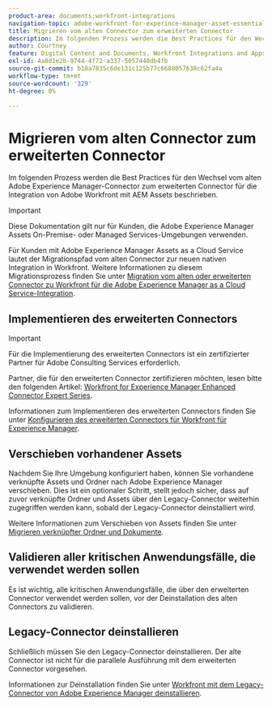 ```yaml
---
product-area: documents;workfront-integrations
navigation-topic: adobe-workfront-for-experince-manager-asset-essentials
title: Migrieren vom alten Connector zum erweiterten Connector
description: Im folgenden Prozess werden die Best Practices für den Wechsel vom alten Adobe Experience Manager-Connector zum erweiterten Connector für die Integration von Adobe Workfront mit AEM Assets beschrieben.
author: Courtney
feature: Digital Content and Documents, Workfront Integrations and Apps
exl-id: 4a8d1e2b-9744-4f72-a337-5057448db4fb
source-git-commit: b18a7835c6de131c125b77c6688057638c62fa4a
workflow-type: tm+mt
source-wordcount: '329'
ht-degree: 0%

---
```


# Migrieren vom alten Connector zum erweiterten Connector

Im folgenden Prozess werden die Best Practices für den Wechsel vom alten Adobe Experience Manager-Connector zum erweiterten Connector für die Integration von Adobe Workfront mit AEM Assets beschrieben.

>[!IMPORTANT]
>
>Diese Dokumentation gilt nur für Kunden, die Adobe Experience Manager Assets On-Premise- oder Managed Services-Umgebungen verwenden.


Für Kunden mit Adobe Experience Manager Assets as a Cloud Service lautet der Migrationspfad vom alten Connector zur neuen nativen Integration in Workfront. Weitere Informationen zu diesem Migrationsprozess finden Sie unter [Migration vom alten oder erweiterten Connector zu Workfront für die Adobe Experience Manager as a Cloud Service-Integration](/help/quicksilver/documents/workfront-and-experience-manager-integrations/legacy-enhanced-connector-migration/migrate-from-legacy-enhanced-connectors.md).

## Implementieren des erweiterten Connectors

>[!IMPORTANT]
>
>Für die Implementierung des erweiterten Connectors ist ein zertifizierter Partner für Adobe Consulting Services erforderlich.
>
> Partner, die für den erweiterten Connector zertifizieren möchten, lesen bitte den folgenden Artikel: [Workfront for Experience Manager Enhanced Connector Expert Series](https://experienceleague.adobe.com/de/docs/experience-manager-learn/assets/workfront/enhanced-connector/aem-experts-series/overview).

Informationen zum Implementieren des erweiterten Connectors finden Sie unter [Konfigurieren des erweiterten Connectors für Workfront für Experience Manager](https://experienceleague.adobe.com/de/docs/experience-manager-65/content/assets/integrations/workfront-connector-configure).


## Verschieben vorhandener Assets

Nachdem Sie Ihre Umgebung konfiguriert haben, können Sie vorhandene verknüpfte Assets und Ordner nach Adobe Experience Manager verschieben. Dies ist ein optionaler Schritt, stellt jedoch sicher, dass auf zuvor verknüpfte Ordner und Assets über den Legacy-Connector weiterhin zugegriffen werden kann, sobald der Legacy-Connector deinstalliert wird.

Weitere Informationen zum Verschieben von Assets finden Sie unter [Migrieren verknüpfter Ordner und Dokumente](/help/quicksilver/documents/workfront-and-experience-manager-integrations/legacy-enhanced-connector-migration/workfront-document-link-updates.md).

## Validieren aller kritischen Anwendungsfälle, die verwendet werden sollen

Es ist wichtig, alle kritischen Anwendungsfälle, die über den erweiterten Connector verwendet werden sollen, vor der Deinstallation des alten Connectors zu validieren.

## Legacy-Connector deinstallieren

Schließlich müssen Sie den Legacy-Connector deinstallieren. Der alte Connector ist nicht für die parallele Ausführung mit dem erweiterten Connector vorgesehen.

Informationen zur Deinstallation finden Sie unter [Workfront mit dem Legacy-Connector von Adobe Experience Manager deinstallieren](/help/quicksilver/documents/workfront-and-experience-manager-integrations/legacy-enhanced-connector-migration/uninstall-legacy-connector.md).
